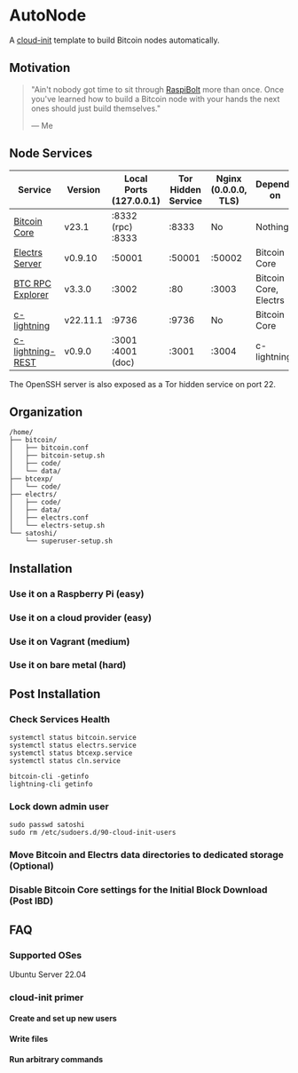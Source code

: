 # AutoNode

A [cloud-init](https://cloud-init.io) template to build Bitcoin nodes automatically.

## Motivation

> "Ain't nobody got time to sit through [RaspiBolt](https://raspibolt.org/) more than once. Once you've learned how to build a Bitcoin node with your hands the next ones should just build themselves."
>
> — Me

## Node Services

| Service            | Version  | Local Ports (127.0.0.1) | Tor Hidden Service | Nginx (0.0.0.0, TLS) | Depends on            |
|--------------------|----------|-------------------------|--------------------|----------------------|-----------------------|
| [Bitcoin Core]     | v23.1    | :8332 (rpc) :8333       | :8333              | No                   | Nothing               |
| [Electrs Server]   | v0.9.10  | :50001                  | :50001             | :50002               | Bitcoin Core          |
| [BTC RPC Explorer] | v3.3.0   | :3002                   | :80                | :3003                | Bitcoin Core, Electrs |
| [c-lightning]      | v22.11.1 | :9736                   | :9736              | No                   | Bitcoin Core          |
| [c-lightning-REST] | v0.9.0   | :3001 :4001 (doc)       | :3001              | :3004                | c-lightning           |

The OpenSSH server is also exposed as a Tor hidden service on port 22.

## Organization

```
/home/
├── bitcoin/
│   ├── bitcoin.conf
│   ├── bitcoin-setup.sh
│   ├── code/
│   └── data/
├── btcexp/
│   └── code/
├── electrs/
│   ├── code/
│   ├── data/
│   ├── electrs.conf
│   └── electrs-setup.sh
└── satoshi/
    └── superuser-setup.sh
```

## Installation

### Use it on a Raspberry Pi (easy)

### Use it on a cloud provider (easy)

### Use it on Vagrant (medium)

### Use it on bare metal (hard)

## Post Installation

### Check Services Health

```shell
systemctl status bitcoin.service
systemctl status electrs.service
systemctl status btcexp.service
systemctl status cln.service

bitcoin-cli -getinfo
lightning-cli getinfo
```

### Lock down admin user

```shell
sudo passwd satoshi
sudo rm /etc/sudoers.d/90-cloud-init-users
```

### Move Bitcoin and Electrs data directories to dedicated storage (Optional)

### Disable Bitcoin Core settings for the Initial Block Download (Post IBD)

## FAQ

### Supported OSes

Ubuntu Server 22.04

### cloud-init primer

#### Create and set up new users

#### Write files

#### Run arbitrary commands

[Bitcoin Core]: https://github.com/bitcoin/bitcoin
[Electrs Server]: https://github.com/romanz/electrs
[BTC RPC Explorer]: https://github.com/janoside/btc-rpc-explorer
[c-lightning]: https://github.com/ElementsProject/lightning
[c-lightning-REST]: https://github.com/Ride-The-Lightning/c-lightning-REST
